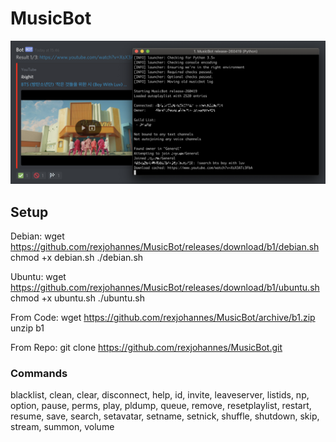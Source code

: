 # MusicBot

<a href="https://github.com/rexjohannes/MusicBot/raw/gh-pages/img/bot.png">
  <img src="https://github.com/rexjohannes/MusicBot/raw/gh-pages/img/bot.png"/>
</a>

## Setup

Debian:
wget https://github.com/rexjohannes/MusicBot/releases/download/b1/debian.sh
chmod +x debian.sh
./debian.sh

Ubuntu:
wget https://github.com/rexjohannes/MusicBot/releases/download/b1/ubuntu.sh
chmod +x ubuntu.sh
./ubuntu.sh

From Code:
wget https://github.com/rexjohannes/MusicBot/archive/b1.zip
unzip b1

From Repo:
git clone https://github.com/rexjohannes/MusicBot.git

### Commands

blacklist, clean, clear, disconnect, help, id, invite, leaveserver, listids, np, option, pause, perms, play, pldump, queue, remove, resetplaylist, restart, resume, save, search, setavatar, setname, setnick, shuffle, shutdown, skip, stream, summon, volume
